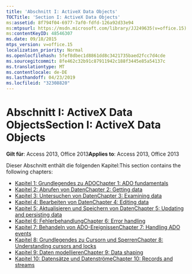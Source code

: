 ```yaml
---
title: 'Abschnitt I: ActiveX Data Objects'
TOCTitle: 'Section I: ActiveX Data Objects'
ms:assetid: 8f794f04-6977-7af0-fdfd-126a92d33e94
ms:mtpsurl: https://msdn.microsoft.com/library/JJ249635(v=office.15)
ms:contentKeyID: 48546307
ms.date: 09/18/2015
mtps_version: v=office.15
localization_priority: Normal
ms.openlocfilehash: 5fef8dbec1d8861dd8c3421735baed2fcc7d4cde
ms.sourcegitcommit: 8fe462c32b91c87911942c188f3445e85a54137c
ms.translationtype: MT
ms.contentlocale: de-DE
ms.lasthandoff: 04/23/2019
ms.locfileid: "32308820"
---
```

# <a name="section-i-activex-data-objects"></a><span data-ttu-id="9afcb-102">Abschnitt I: ActiveX Data Objects</span><span class="sxs-lookup"><span data-stu-id="9afcb-102">Section I: ActiveX Data Objects</span></span>

<span data-ttu-id="9afcb-103">**Gilt für**: Access 2013, Office 2013</span><span class="sxs-lookup"><span data-stu-id="9afcb-103">**Applies to**: Access 2013, Office 2013</span></span>

<span data-ttu-id="9afcb-104">Dieser Abschnitt enthält die folgenden Kapitel:</span><span class="sxs-lookup"><span data-stu-id="9afcb-104">This section contains the following chapters:</span></span>

- [<span data-ttu-id="9afcb-105">Kapitel 1: Grundlegendes zu ADO</span><span class="sxs-lookup"><span data-stu-id="9afcb-105">Chapter 1: ADO fundamentals</span></span>](chapter-1-ado-fundamentals.md)
- [<span data-ttu-id="9afcb-106">Kapitel 2: Abrufen von Daten</span><span class="sxs-lookup"><span data-stu-id="9afcb-106">Chapter 2: Getting data</span></span>](chapter-2-getting-data.md)
- [<span data-ttu-id="9afcb-107">Kapitel 3: Untersuchen von Daten</span><span class="sxs-lookup"><span data-stu-id="9afcb-107">Chapter 3: Examining data</span></span>](chapter-3-examining-data.md)
- [<span data-ttu-id="9afcb-108">Kapitel 4: Bearbeiten von Daten</span><span class="sxs-lookup"><span data-stu-id="9afcb-108">Chapter 4: Editing data</span></span>](chapter-4-editing-data.md)
- [<span data-ttu-id="9afcb-109">Kapitel 5: Aktualisieren und Speichern von Daten</span><span class="sxs-lookup"><span data-stu-id="9afcb-109">Chapter 5: Updating and persisting data</span></span>](chapter-5-updating-and-persisting-data.md)
- [<span data-ttu-id="9afcb-110">Kapitel 6: Fehlerbehandlung</span><span class="sxs-lookup"><span data-stu-id="9afcb-110">Chapter 6: Error handling</span></span>](chapter-6-error-handling.md)
- [<span data-ttu-id="9afcb-111">Kapitel 7: Behandeln von ADO-Ereignissen</span><span class="sxs-lookup"><span data-stu-id="9afcb-111">Chapter 7: Handling ADO events</span></span>](chapter-7-handling-ado-events.md)
- [<span data-ttu-id="9afcb-112">Kapitel 8: Grundlegendes zu Cursorn und Sperren</span><span class="sxs-lookup"><span data-stu-id="9afcb-112">Chapter 8: Understanding cursors and locks</span></span>](chapter-8-understanding-cursors-and-locks.md)
- [<span data-ttu-id="9afcb-113">Kapitel 9: Daten modellieren</span><span class="sxs-lookup"><span data-stu-id="9afcb-113">Chapter 9: Data shaping</span></span>](chapter-9-data-shaping.md)
- [<span data-ttu-id="9afcb-114">Kapitel 10: Datensätze und Datenströme</span><span class="sxs-lookup"><span data-stu-id="9afcb-114">Chapter 10: Records and streams</span></span>](chapter-10-records-and-streams.md)

